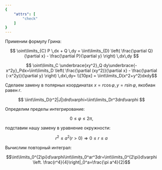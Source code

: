 ```yaml
---
{
    "attrs": [
        "check"
    ]
}
---
```


Применим формулу Грина:

$$ \oint\limits_{C} P \,dx + Q \,dy = \iint\limits_{D} \left( \frac{\partial Q}{\partial x} - \frac{\partial P}{\partial y} \right) \,dx\,dy $$

$$ \oint\limits_C \underbrace{xy^2}_Q dy\underbrace{-x^2y}_Pdx=\iint\limits_D \left( \frac{\partial (xy^2)}{\partial x} - \frac{\partial (-x^2y)}{\partial y} \right) \,dx\,dy= \\[10px] = \iint\limits_D(x^2+y^2)dxdy$$

Сделаем замену в полярных координатах $x=r\cos\varphi, y=r\sin\varphi$, якобиан равен $r$.

$$ \iint\limits_D(r^2|J|)drd\varphi=\iint\limits_Dr^3drd\varphi $$

Определим пределы интегрирование:

$$ 0\le \varphi\le2\pi,$$

подставим нашу замену в уравнение окружности:

$$r^2\le a^2 (r>0) \Rightarrow 0\le r\le a$$

Вычислим повторный интеграл:

$$\int\limits_0^{2\pi}d\varphi\int\limits_0^ar^3dr=\int\limits_0^{2\pi}d\varphi \left. \frac{r^4}{4}\right|_0^a=\frac{\pi a^4}{2}$$